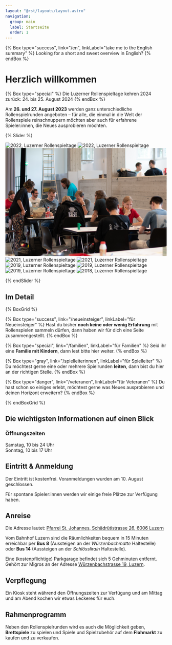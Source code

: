 ```yaml
---
layout: "@rst/layouts/Layout.astro"
navigation:
  group: main
  label: Startseite
  order: 1
---
```


{% Box type="success", link="/en", linkLabel="take me to the English summary" %}
Looking for a short and sweet overview in English?
{% endBox %}

# Herzlich willkommen

{% Box type="special" %}
Die Luzerner Rollenspieltage kehren 2024 zurück: 24. bis 25. August 2024
{% endBox %}

Am **26. und 27. August 2023** werden ganz unterschiedliche Rollenspielrunden angeboten – für alle, die einmal in die Welt der Rollenspiele reinschnuppern möchten aber auch für erfahrene Spieler:innen, die Neues ausprobieren möchten.

{% Slider %}

![2022, Luzerner Rollenspieltage](../images/2022-rollenspieltage-01.jpg)
![2022, Luzerner Rollenspieltage](../images/2022-rollenspieltage-02.jpg)
![2022, Luzerner Rollenspieltage](../images/2022-rollenspieltage-03.jpg)
![2021, Luzerner Rollenspieltage](../images/2021-rollenspieltage-01.jpg)
![2021, Luzerner Rollenspieltage](../images/2021-rollenspieltage-02.jpg)
![2019, Luzerner Rollenspieltage](../images/2019-rollenspieltage-04.jpg)
![2019, Luzerner Rollenspieltage](../images/2019-rollenspieltage-03.jpg)
![2019, Luzerner Rollenspieltage](../images/2019-rollenspieltage-01.jpg)
![2018, Luzerner Rollenspieltage](../images/2018-rollenspieltage-04.jpg)

{% endSlider %}

## Im Detail

{% BoxGrid %}

{% Box type="success", link="/neueinsteiger", linkLabel="für Neueinsteiger" %}
Hast du bisher **noch keine oder wenig Erfahrung** mit Rollenspielen sammeln dürfen, dann haben wir für dich eine Seite zusammengestellt.
{% endBox %}

{% Box type="special", link="/familien", linkLabel="für Familien" %}
Seid ihr eine **Familie mit Kindern**, dann lest bitte hier weiter.
{% endBox %}

{% Box type="gray", link="/spielleiterinnen", linkLabel="für Spielleiter" %}
Du möchtest gerne eine oder mehrere Spielrunden **leiten**, dann bist du hier an der richtigen Stelle.
{% endBox %}

{% Box type="danger", link="/veteranen", linkLabel="für Veteranen" %}
Du hast schon so einiges erlebt, möchtest gerne was Neues ausprobieren und deinen Horizont erweitern?
{% endBox %}

{% endBoxGrid %}

## Die wichtigsten Informationen auf einen Blick

### Öffnungszeiten

Samstag, 10 bis 24 Uhr \
Sonntag, 10 bis 17 Uhr

## Eintritt & Anmeldung

Der Eintritt ist kostenfrei. Voranmeldungen wurden am 10. August geschlossen.

Für spontane Spieler:innen werden wir einige freie Plätze zur Verfügung haben. 

## Anreise

Die Adresse lautet: [Pfarrei St. Johannes, Schädrütistrasse 26, 6006 Luzern](https://www.google.com/maps/place/Katholische+Pfarrei+St.+Johannes+Luzern+-+W%C3%BCrzenbach/@47.0557335,8.3467125,18z/data=!4m5!3m4!1s0x478ffbe4a1717e11:0x63ba1cf90c4e4c46!8m2!3d47.055803!4d8.3448403)

Vom Bahnhof Luzern sind die Räumlichkeiten bequem in 15 Minuten erreichbar per **Bus 8** (Aussteigen an der _Würzenbachmatte_ Haltestelle) oder **Bus 14** (Aussteigen an der _Schlösslirain_ Haltestelle).

Eine (kostenpflichtige) Parkgarage befindet sich 5 Gehminuten entfernt. Gehört zur Migros an der Adresse [Würzenbachstrasse 19, Luzern](https://www.google.com/maps/place/Migros+Supermarkt/@47.0548083,8.3433408,18.5z/data=!4m5!3m4!1s0x478ffb4e3b438fcf:0x44bae0889972cca5!8m2!3d47.0550141!4d8.3437071).

## Verpflegung

Ein Kiosk steht während den Öffnungszeiten zur Verfügung und am Mittag und am Abend kochen wir etwas Leckeres für euch.

## Rahmenprogramm

Neben den Rollenspielrunden wird es auch die Möglichkeit geben, **Brettspiele** zu spielen und Spiele und Spielzubehör auf dem **Flohmarkt** zu kaufen und zu verkaufen.
